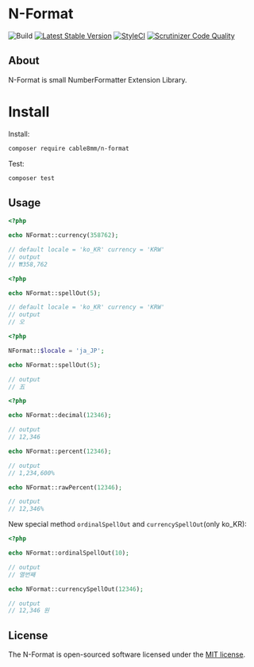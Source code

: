 # N-Format

![Build](https://github.com/cable8mm/n-format/workflows/Build/badge.svg)
[![Latest Stable Version](https://poser.pugx.org/cable8mm/n-format/v)](//packagist.org/packages/cable8mm/n-format)
[![StyleCI](https://github.styleci.io/repos/272403982/shield?branch=master)](https://github.styleci.io/repos/272403982)
[![Scrutinizer Code Quality](https://scrutinizer-ci.com/g/cable8mm/n-format/badges/quality-score.png?b=master)](https://scrutinizer-ci.com/g/cable8mm/n-format/?branch=master)

## About

N-Format is small NumberFormatter Extension Library.

# Install

Install:

```sh
composer require cable8mm/n-format
```

Test:

```sh
composer test
```

## Usage

```php
<?php

echo NFormat::currency(358762);

// default locale = 'ko_KR' currency = 'KRW'
// output
// ₩358,762
```


```php
<?php

echo NFormat::spellOut(5);

// default locale = 'ko_KR' currency = 'KRW'
// output
// 오
```

```php
<?php

NFormat::$locale = 'ja_JP';

echo NFormat::spellOut(5);

// output
// 五

```

```php
<?php

echo NFormat::decimal(12346);

// output
// 12,346

echo NFormat::percent(12346);

// output
// 1,234,600%

echo NFormat::rawPercent(12346);

// output
// 12,346%

```

New special method `ordinalSpellOut` and `currencySpellOut`(only ko_KR):
```php
<?php

echo NFormat::ordinalSpellOut(10);

// output
// 열번째

echo NFormat::currencySpellOut(12346);

// output
// 12,346 원
```

## License

The N-Format is open-sourced software licensed under the [MIT license](https://opensource.org/licenses/MIT).

